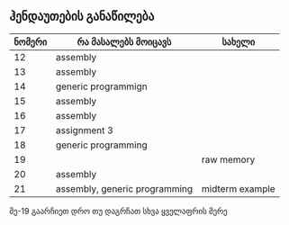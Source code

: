 ## ჰენდაუთების განაწილება

| ნომერი | რა მასალებს მოიცავს              | სახელი          |
|--------|----------------------------------|-----------------|
| 12     | assembly                         |                 |
| 13     | assembly                         |                 |
| 14     | generic programmign              |                 |
| 15     | assembly                         |                 |
| 16     | assembly                         |                 |
| 17     | assignment 3                     |                 |
| 18     | generic programming              |                 |
| 19     |  | raw memory      |
| 20     | assembly                         |                 |
| 21     | assembly, generic programming    | midterm example |

მე-19 გაარჩიეთ დრო თუ დაგრჩათ სხვა ყველაფრის მერე

